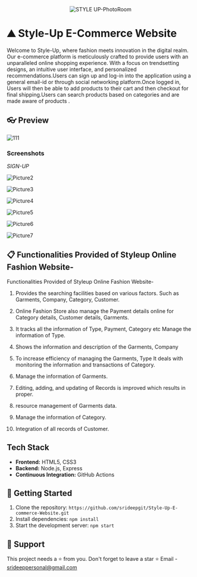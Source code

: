
<div align="center">
  <img src="https://github.com/srideepgit/Style-Up-E-commerce-Website-/assets/91597569/368a9fc0-58c9-420b-9535-a9bb110fcf63" alt="STYLE UP-PhotoRoom">
</div>



# ⛰ Style-Up E-Commerce Website

Welcome to Style-Up, where fashion meets innovation in the digital realm. Our e-commerce platform is meticulously crafted to provide users with an unparalleled online shopping experience. With a focus on trendsetting designs, an intuitive user interface, and personalized recommendations.Users can sign up and log-in into the application using a general email-id or through social networking platform.Once logged in, Users will then be able to add products to their cart and then checkout for final shipping.Users can search products based on categories and are made aware of products .

## 👓 Preview

![111](https://github.com/srideepgit/Style-Up-E-commerce-Website-/assets/91597569/76b8fdb9-8d8a-4937-baf4-837ed4580388)

### Screenshots

*SIGN-UP*

![Picture2](https://github.com/srideepgit/Style-Up-E-commerce-Website-/assets/91597569/db487c06-3643-427a-bdc2-ea930b74e8a9)


![Picture3](https://github.com/srideepgit/Style-Up-E-commerce-Website-/assets/91597569/7e6e447f-739e-4e8a-b430-f1b9e30a1894)


![Picture4](https://github.com/srideepgit/Style-Up-E-commerce-Website-/assets/91597569/1c9ca1be-d98d-4128-ab06-bdb45137f5f1)


![Picture5](https://github.com/srideepgit/Style-Up-E-commerce-Website-/assets/91597569/9f3c2f29-67a0-45f6-a98a-b0348f0cd8b8)


![Picture6](https://github.com/srideepgit/Style-Up-E-commerce-Website-/assets/91597569/b6c1a702-043c-483c-9e7f-9da9eb76f802)


![Picture7](https://github.com/srideepgit/Style-Up-E-commerce-Website-/assets/91597569/40082084-d9ce-474d-b063-3483492f0173)




## 📋 Functionalities Provided of Styleup Online Fashion Website-

Functionalities Provided of Styleup Online Fashion Website-

1.  Provides the searching facilities based on various factors. Such as Garments, Company, Category, Customer.

2.	Online Fashion Store also manage the Payment details online for Category details, Customer details, Garments.

3.	It tracks all the information of Type, Payment, Category etc Manage the information of Type.

4.	Shows the information and description of the Garments, Company

5.	To increase efficiency of managing the Garments, Type It deals with monitoring the information and transactions of Category.

6.	Manage the information of Garments.

7.	Editing, adding, and updating of Records is improved which results in proper.

8.	resource management of Garments data.

9.	Manage the information of Category.

10.	Integration of all records of Customer.


## Tech Stack

- **Frontend:** HTML5, CSS3
- **Backend:** Node.js, Express
- **Continuous Integration:** GitHub Actions

## 🔗 Getting Started

1. Clone the repository: `https://github.com/srideepgit/Style-Up-E-commerce-Website.git`
2. Install dependencies: `npm install`
3. Start the development server: `npm start`

## 🙏 Support
This project needs a ⭐️ from you. Don't forget to leave a star ⭐️
Email - srideeppersonal@gmail.com
